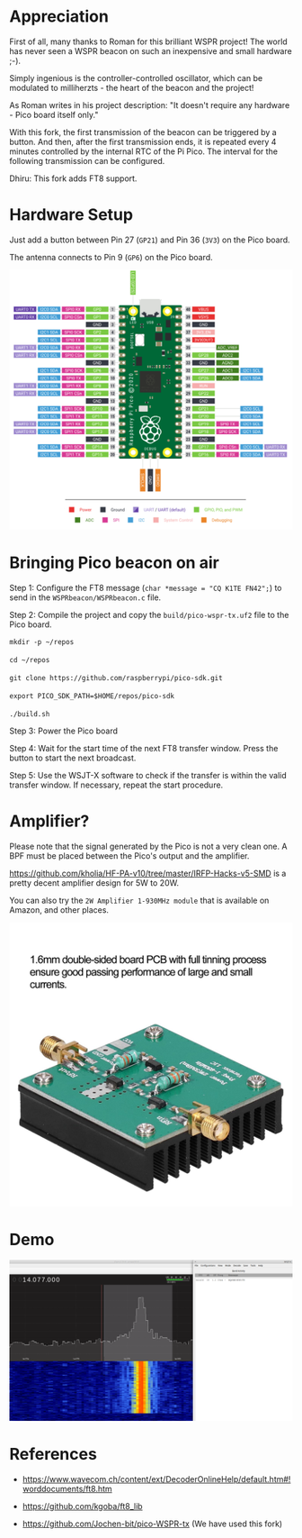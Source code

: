 # Appreciation

First of all, many thanks to Roman for this brilliant WSPR project! The world
has never seen a WSPR beacon on such an inexpensive and small hardware ;-).

Simply ingenious is the controller-controlled oscillator, which can be
modulated to milliherzts - the heart of the beacon and the project!

As Roman writes in his project description: "It doesn't require any hardware -
Pico board itself only."

With this fork, the first transmission of the beacon can be triggered by a
button. And then, after the first transmission ends, it is repeated every 4
minutes controlled by the internal RTC of the Pi Pico. The interval for the
following transmission can be configured.

Dhiru: This fork adds FT8 support.

# Hardware Setup

Just add a button between Pin 27 (`GP21`) and Pin 36 (`3V3`) on the Pico board.

The antenna connects to Pin 9 (`GP6`) on the Pico board.

![Pico Board](Raspberry-Pi-Pico-Pinout.png)

# Bringing Pico beacon on air

Step 1: Configure the FT8 message (`char *message = "CQ K1TE FN42";`) to send
in the `WSPRbeacon/WSPRbeacon.c` file.

Step 2: Compile the project and copy the `build/pico-wspr-tx.uf2` file to the
Pico board.

```
mkdir -p ~/repos

cd ~/repos

git clone https://github.com/raspberrypi/pico-sdk.git

export PICO_SDK_PATH=$HOME/repos/pico-sdk

./build.sh
```

Step 3: Power the Pico board

Step 4: Wait for the start time of the next FT8 transfer window. Press the
button to start the next broadcast.

Step 5: Use the WSJT-X software to check if the transfer is within the valid
transfer window. If necessary, repeat the start procedure.

# Amplifier?

Please note that the signal generated by the Pico is not a very clean one. A
BPF must be placed between the Pico's output and the amplifier.

https://github.com/kholia/HF-PA-v10/tree/master/IRFP-Hacks-v5-SMD is a pretty
decent amplifier design for 5W to 20W.

You can also try the `2W Amplifier 1-930MHz module` that is available on
Amazon, and other places.

![2W amplifier module](screenshots/ready-made-amp-module.jpg)

# Demo

![Demo 1](screenshots/Screenshot_2024-07-31_09-44-43.png)

# References

- https://www.wavecom.ch/content/ext/DecoderOnlineHelp/default.htm#!worddocuments/ft8.htm

- https://github.com/kgoba/ft8_lib

- https://github.com/Jochen-bit/pico-WSPR-tx (We have used this fork)

